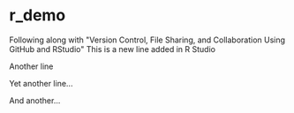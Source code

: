 # r_demo
Following along with "Version Control, File Sharing, and Collaboration Using GitHub and RStudio"
This is a new line added in R Studio

Another line

Yet another line...

And another...